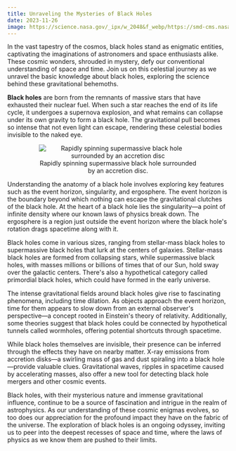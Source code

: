 ```yaml
---
title: Unraveling the Mysteries of Black Holes
date: 2023-11-26
image: https://science.nasa.gov/_ipx/w_2048&f_webp/https://smd-cms.nasa.gov/wp-content/uploads/2023/09/blackhole_1600.jpg%3Fw=1024
---
```


In the vast tapestry of the cosmos, black holes stand as enigmatic entities, captivating the imaginations of astronomers and space enthusiasts alike. These cosmic wonders, shrouded in mystery, defy our conventional understanding of space and time. Join us on this celestial journey as we unravel the basic knowledge about black holes, exploring the science behind these gravitational behemoths.

**Black holes** are born from the remnants of massive stars that have exhausted their nuclear fuel. When such a star reaches the end of its life cycle, it undergoes a supernova explosion, and what remains can collapse under its own gravity to form a black hole. The gravitational pull becomes so intense that not even light can escape, rendering these celestial bodies invisible to the naked eye.

<figure class="image">
  <img loading="lazy" src="https://science.nasa.gov/_ipx/w_2048&f_webp/https://smd-cms.nasa.gov/wp-content/uploads/2023/09/Illustration_of_black_hole.jpeg%3Fw=800" alt="Rapidly spinning supermassive black hole surrounded by an accretion disc" />
  <figcaption class="text-muted">
    Rapidly spinning supermassive black hole surrounded by an accretion disc.
  </figcaption>
</figure>

Understanding the anatomy of a black hole involves exploring key features such as the event horizon, singularity, and ergosphere. The event horizon is the boundary beyond which nothing can escape the gravitational clutches of the black hole. At the heart of a black hole lies the singularity—a point of infinite density where our known laws of physics break down. The ergosphere is a region just outside the event horizon where the black hole's rotation drags spacetime along with it.

Black holes come in various sizes, ranging from stellar-mass black holes to supermassive black holes that lurk at the centers of galaxies. Stellar-mass black holes are formed from collapsing stars, while supermassive black holes, with masses millions or billions of times that of our Sun, hold sway over the galactic centers. There's also a hypothetical category called primordial black holes, which could have formed in the early universe.

The intense gravitational fields around black holes give rise to fascinating phenomena, including time dilation. As objects approach the event horizon, time for them appears to slow down from an external observer's perspective—a concept rooted in Einstein's theory of relativity. Additionally, some theories suggest that black holes could be connected by hypothetical tunnels called wormholes, offering potential shortcuts through spacetime.

While black holes themselves are invisible, their presence can be inferred through the effects they have on nearby matter. X-ray emissions from accretion disks—a swirling mass of gas and dust spiraling into a black hole—provide valuable clues. Gravitational waves, ripples in spacetime caused by accelerating masses, also offer a new tool for detecting black hole mergers and other cosmic events.

Black holes, with their mysterious nature and immense gravitational influence, continue to be a source of fascination and intrigue in the realm of astrophysics. As our understanding of these cosmic enigmas evolves, so too does our appreciation for the profound impact they have on the fabric of the universe. The exploration of black holes is an ongoing odyssey, inviting us to peer into the deepest recesses of space and time, where the laws of physics as we know them are pushed to their limits.

<style>
  figure {
    text-align: center;
    padding-inline: 2rem;
  }

  img {
    object-fit: contain;
    aspect-ratio: 1.4;
    min-width: 100%;
    height: auto;
  }

</style>
